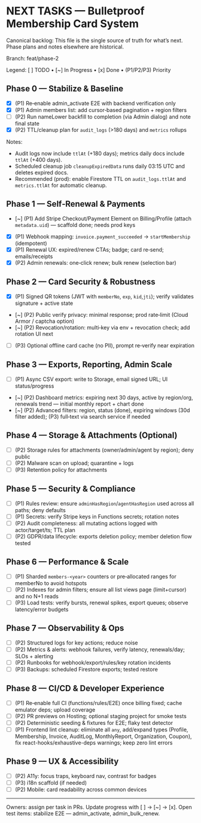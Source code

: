 # NEXT TASKS — Bulletproof Membership Card System

Canonical backlog: This file is the single source of truth for what’s next. Phase plans and notes elsewhere are historical.

Branch: feat/phase-2

Legend: [ ] TODO • [~] In Progress • [x] Done • (P1/P2/P3) Priority

## Phase 0 — Stabilize & Baseline
- [x] (P1) Re‑enable admin_activate E2E with backend verification only
- [x] (P1) Admin members list: add cursor‑based pagination + region filters
- [ ] (P2) Run nameLower backfill to completion (via Admin dialog) and note final state
- [x] (P2) TTL/cleanup plan for `audit_logs` (>180 days) and `metrics` rollups

Notes:
- Audit logs now include `ttlAt` (+180 days); metrics daily docs include `ttlAt` (+400 days).
- Scheduled cleanup job `cleanupExpiredData` runs daily 03:15 UTC and deletes expired docs.
- Recommended (prod): enable Firestore TTL on `audit_logs.ttlAt` and `metrics.ttlAt` for automatic cleanup.

## Phase 1 — Self‑Renewal & Payments
- [~] (P1) Add Stripe Checkout/Payment Element on Billing/Profile (attach `metadata.uid`) — scaffold done; needs prod keys
- [x] (P1) Webhook mapping: `invoice.payment_succeeded` → `startMembership` (idempotent)
- [x] (P1) Renewal UX: expired/renew CTAs; badge; card re‑send; emails/receipts
- [x] (P2) Admin renewals: one‑click renew; bulk renew (selection bar)

## Phase 2 — Card Security & Robustness
- [x] (P1) Signed QR tokens (JWT with `memberNo`, `exp`, `kid`,`jti`); verify validates signature + active state
- [~] (P2) Public verify privacy: minimal response; prod rate‑limit (Cloud Armor / captcha option)
- [~] (P2) Revocation/rotation: multi‑key via env + revocation check; add rotation UI next
- [ ] (P3) Optional offline card cache (no PII), prompt re‑verify near expiration

## Phase 3 — Exports, Reporting, Admin Scale
- [ ] (P1) Async CSV export: write to Storage, email signed URL; UI status/progress
- [~] (P2) Dashboard metrics: expiring next 30 days, active by region/org, renewals trend — initial monthly report + chart done
- [~] (P2) Advanced filters: region, status (done), expiring windows (30d filter added); (P3) full‑text via search service if needed

## Phase 4 — Storage & Attachments (Optional)
- [ ] (P2) Storage rules for attachments (owner/admin/agent by region); deny public
- [ ] (P2) Malware scan on upload; quarantine + logs
- [ ] (P3) Retention policy for attachments

## Phase 5 — Security & Compliance
- [ ] (P1) Rules review: ensure `adminHasRegion`/`agentHasRegion` used across all paths; deny defaults
- [ ] (P1) Secrets: verify Stripe keys in Functions secrets; rotation notes
- [ ] (P2) Audit completeness: all mutating actions logged with actor/target/ts; TTL plan
- [ ] (P2) GDPR/data lifecycle: exports deletion policy; member deletion flow tested

## Phase 6 — Performance & Scale
- [ ] (P1) Sharded `members-<year>` counters or pre‑allocated ranges for memberNo to avoid hotspots
- [ ] (P2) Indexes for admin filters; ensure all list views page (limit+cursor) and no N+1 reads
- [ ] (P3) Load tests: verify bursts, renewal spikes, export queues; observe latency/error budgets

## Phase 7 — Observability & Ops
- [ ] (P2) Structured logs for key actions; reduce noise
- [ ] (P2) Metrics & alerts: webhook failures, verify latency, renewals/day; SLOs + alerting
- [ ] (P2) Runbooks for webhook/export/rules/key rotation incidents
- [ ] (P3) Backups: scheduled Firestore exports; tested restore

## Phase 8 — CI/CD & Developer Experience
- [ ] (P1) Re‑enable full CI (functions/rules/E2E) once billing fixed; cache emulator deps; upload coverage
- [ ] (P2) PR previews on Hosting; optional staging project for smoke tests
- [ ] (P2) Deterministic seeding & fixtures for E2E; flaky test detector
- [ ] (P1) Frontend lint cleanup: eliminate all `any`, add/expand types (Profile, Membership, Invoice, AuditLog, MonthlyReport, Organization, Coupon), fix react-hooks/exhaustive-deps warnings; keep zero lint errors

## Phase 9 — UX & Accessibility
- [ ] (P2) A11y: focus traps, keyboard nav, contrast for badges
- [ ] (P3) i18n scaffold (if needed)
- [ ] (P2) Mobile: card readability across common devices

---

Owners: assign per task in PRs. Update progress with [ ] → [~] → [x].
Open test items: stabilize E2E — admin_activate, admin_bulk_renew.
